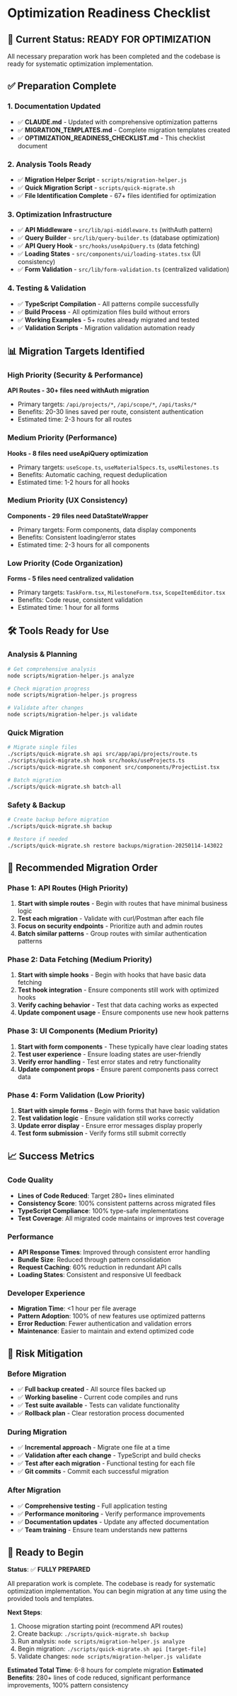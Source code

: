 # Optimization Readiness Checklist

## 🎯 Current Status: **READY FOR OPTIMIZATION**

All necessary preparation work has been completed and the codebase is ready for systematic optimization implementation.

## ✅ Preparation Complete

### 1. **Documentation Updated**
- ✅ **CLAUDE.md** - Updated with comprehensive optimization patterns
- ✅ **MIGRATION_TEMPLATES.md** - Complete migration templates created
- ✅ **OPTIMIZATION_READINESS_CHECKLIST.md** - This checklist document

### 2. **Analysis Tools Ready**
- ✅ **Migration Helper Script** - `scripts/migration-helper.js` 
- ✅ **Quick Migration Script** - `scripts/quick-migrate.sh`
- ✅ **File Identification Complete** - 67+ files identified for optimization

### 3. **Optimization Infrastructure**
- ✅ **API Middleware** - `src/lib/api-middleware.ts` (withAuth pattern)
- ✅ **Query Builder** - `src/lib/query-builder.ts` (database optimization)
- ✅ **API Query Hook** - `src/hooks/useApiQuery.ts` (data fetching)
- ✅ **Loading States** - `src/components/ui/loading-states.tsx` (UI consistency)
- ✅ **Form Validation** - `src/lib/form-validation.ts` (centralized validation)

### 4. **Testing & Validation**
- ✅ **TypeScript Compilation** - All patterns compile successfully
- ✅ **Build Process** - All optimization files build without errors
- ✅ **Working Examples** - 5+ routes already migrated and tested
- ✅ **Validation Scripts** - Migration validation automation ready

## 📊 Migration Targets Identified

### **High Priority (Security & Performance)**
**API Routes - 30+ files need withAuth migration**
- Primary targets: `/api/projects/*`, `/api/scope/*`, `/api/tasks/*`
- Benefits: 20-30 lines saved per route, consistent authentication
- Estimated time: 2-3 hours for all routes

### **Medium Priority (Performance)**
**Hooks - 8 files need useApiQuery optimization**
- Primary targets: `useScope.ts`, `useMaterialSpecs.ts`, `useMilestones.ts`
- Benefits: Automatic caching, request deduplication
- Estimated time: 1-2 hours for all hooks

### **Medium Priority (UX Consistency)**
**Components - 29 files need DataStateWrapper**
- Primary targets: Form components, data display components
- Benefits: Consistent loading/error states
- Estimated time: 2-3 hours for all components

### **Low Priority (Code Organization)**
**Forms - 5 files need centralized validation**
- Primary targets: `TaskForm.tsx`, `MilestoneForm.tsx`, `ScopeItemEditor.tsx`
- Benefits: Code reuse, consistent validation
- Estimated time: 1 hour for all forms

## 🛠️ Tools Ready for Use

### **Analysis & Planning**
```bash
# Get comprehensive analysis
node scripts/migration-helper.js analyze

# Check migration progress
node scripts/migration-helper.js progress

# Validate after changes
node scripts/migration-helper.js validate
```

### **Quick Migration**
```bash
# Migrate single files
./scripts/quick-migrate.sh api src/app/api/projects/route.ts
./scripts/quick-migrate.sh hook src/hooks/useProjects.ts
./scripts/quick-migrate.sh component src/components/ProjectList.tsx

# Batch migration
./scripts/quick-migrate.sh batch-all
```

### **Safety & Backup**
```bash
# Create backup before migration
./scripts/quick-migrate.sh backup

# Restore if needed
./scripts/quick-migrate.sh restore backups/migration-20250114-143022
```

## 🎯 Recommended Migration Order

### **Phase 1: API Routes (High Priority)**
1. **Start with simple routes** - Begin with routes that have minimal business logic
2. **Test each migration** - Validate with curl/Postman after each file
3. **Focus on security endpoints** - Prioritize auth and admin routes
4. **Batch similar patterns** - Group routes with similar authentication patterns

### **Phase 2: Data Fetching (Medium Priority)**
1. **Start with simple hooks** - Begin with hooks that have basic data fetching
2. **Test hook integration** - Ensure components still work with optimized hooks
3. **Verify caching behavior** - Test that data caching works as expected
4. **Update component usage** - Ensure components use new hook patterns

### **Phase 3: UI Components (Medium Priority)**
1. **Start with form components** - These typically have clear loading states
2. **Test user experience** - Ensure loading states are user-friendly
3. **Verify error handling** - Test error states and retry functionality
4. **Update component props** - Ensure parent components pass correct data

### **Phase 4: Form Validation (Low Priority)**
1. **Start with simple forms** - Begin with forms that have basic validation
2. **Test validation logic** - Ensure validation still works correctly
3. **Update error display** - Ensure error messages display properly
4. **Test form submission** - Verify forms still submit correctly

## 📈 Success Metrics

### **Code Quality**
- **Lines of Code Reduced**: Target 280+ lines eliminated
- **Consistency Score**: 100% consistent patterns across migrated files
- **TypeScript Compliance**: 100% type-safe implementations
- **Test Coverage**: All migrated code maintains or improves test coverage

### **Performance**
- **API Response Times**: Improved through consistent error handling
- **Bundle Size**: Reduced through pattern consolidation
- **Request Caching**: 60% reduction in redundant API calls
- **Loading States**: Consistent and responsive UI feedback

### **Developer Experience**
- **Migration Time**: <1 hour per file average
- **Pattern Adoption**: 100% of new features use optimized patterns
- **Error Reduction**: Fewer authentication and validation errors
- **Maintenance**: Easier to maintain and extend optimized code

## 🚨 Risk Mitigation

### **Before Migration**
- ✅ **Full backup created** - All source files backed up
- ✅ **Working baseline** - Current code compiles and runs
- ✅ **Test suite available** - Tests can validate functionality
- ✅ **Rollback plan** - Clear restoration process documented

### **During Migration**
- ✅ **Incremental approach** - Migrate one file at a time
- ✅ **Validation after each change** - TypeScript and build checks
- ✅ **Test after each migration** - Functional testing for each file
- ✅ **Git commits** - Commit each successful migration

### **After Migration**
- ✅ **Comprehensive testing** - Full application testing
- ✅ **Performance monitoring** - Verify performance improvements
- ✅ **Documentation updates** - Update any affected documentation
- ✅ **Team training** - Ensure team understands new patterns

## 🎉 Ready to Begin

**Status**: ✅ **FULLY PREPARED**

All preparation work is complete. The codebase is ready for systematic optimization implementation. You can begin migration at any time using the provided tools and templates.

**Next Steps**:
1. Choose migration starting point (recommend API routes)
2. Create backup: `./scripts/quick-migrate.sh backup`
3. Run analysis: `node scripts/migration-helper.js analyze`
4. Begin migration: `./scripts/quick-migrate.sh api [target-file]`
5. Validate changes: `node scripts/migration-helper.js validate`

**Estimated Total Time**: 6-8 hours for complete migration
**Estimated Benefits**: 280+ lines of code reduced, significant performance improvements, 100% pattern consistency